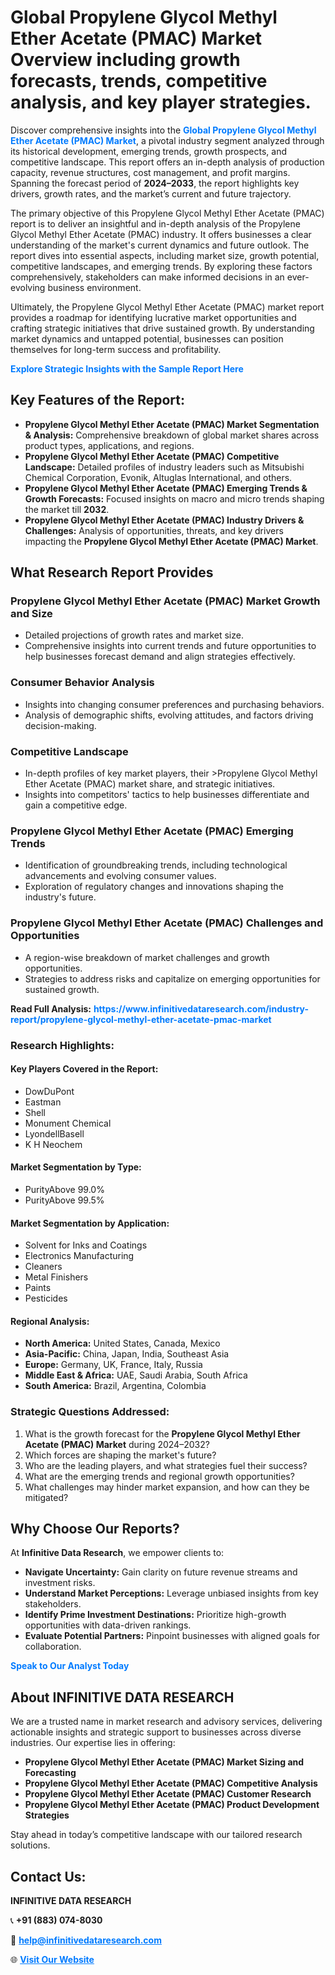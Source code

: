 <h1>Global Propylene Glycol Methyl Ether Acetate (PMAC) Market Overview including growth forecasts, trends, competitive analysis, and key player strategies.</h1>
<p>
Discover comprehensive insights into the 
<a href="https://www.infinitivedataresearch.com/industry-report/propylene-glycol-methyl-ether-acetate-pmac-market" rel="dofollow" style="color: #007BFF; text-decoration: none;"><strong>Global Propylene Glycol Methyl Ether Acetate (PMAC) Market</strong></a>, a pivotal industry segment analyzed through its historical development, emerging trends, growth prospects, and competitive landscape. This report offers an in-depth analysis of production capacity, revenue structures, cost management, and profit margins. Spanning the forecast period of <strong>2024–2033</strong>, the report highlights key drivers, growth rates, and the market’s current and future trajectory.
</p>
<p>
The primary objective of this Propylene Glycol Methyl Ether Acetate (PMAC) report is to deliver an insightful and in-depth analysis of the Propylene Glycol Methyl Ether Acetate (PMAC) industry. It offers businesses a clear understanding of the market's current dynamics and future outlook. The report dives into essential aspects, including market size, growth potential, competitive landscapes, and emerging trends. By exploring these factors comprehensively, stakeholders can make informed decisions in an ever-evolving business environment.
</p>
<p>
Ultimately, the Propylene Glycol Methyl Ether Acetate (PMAC) market report provides a roadmap for identifying lucrative market opportunities and crafting strategic initiatives that drive sustained growth. By understanding market dynamics and untapped potential, businesses can position themselves for long-term success and profitability.
</p>
<p>
<a href="https://www.infinitivedataresearch.com/request-sample/reportId=105779" style="color: #007BFF; text-decoration: none;"><strong>Explore Strategic Insights with the Sample Report Here</strong></a>
</p>

<h2>Key Features of the Report:</h2>
<ul>
<li><strong>Propylene Glycol Methyl Ether Acetate (PMAC) Market Segmentation & Analysis:</strong> Comprehensive breakdown of global market shares across product types, applications, and regions.</li>
<li><strong>Propylene Glycol Methyl Ether Acetate (PMAC) Competitive Landscape:</strong> Detailed profiles of industry leaders such as Mitsubishi Chemical Corporation, Evonik, Altuglas International, and others.</li>
<li><strong>Propylene Glycol Methyl Ether Acetate (PMAC) Emerging Trends & Growth Forecasts:</strong> Focused insights on macro and micro trends shaping the market till <strong>2032</strong>.</li>
<li><strong>Propylene Glycol Methyl Ether Acetate (PMAC) Industry Drivers & Challenges:</strong> Analysis of opportunities, threats, and key drivers impacting the <strong>Propylene Glycol Methyl Ether Acetate (PMAC) Market</strong>.</li>
</ul>

<h2>What Research Report Provides</h2>
<h3>Propylene Glycol Methyl Ether Acetate (PMAC) Market Growth and Size</h3>
<ul>
<li>Detailed projections of growth rates and market size.</li>
<li>Comprehensive insights into current trends and future opportunities to help businesses forecast demand and align strategies effectively.</li>
</ul>

<h3>Consumer Behavior Analysis</h3>
<ul>
<li>Insights into changing consumer preferences and purchasing behaviors.</li>
<li>Analysis of demographic shifts, evolving attitudes, and factors driving decision-making.</li>
</ul>

<h3>Competitive Landscape</h3>
<ul>
<li>In-depth profiles of key market players, their >Propylene Glycol Methyl Ether Acetate (PMAC) market share, and strategic initiatives.</li>
<li>Insights into competitors' tactics to help businesses differentiate and gain a competitive edge.</li>
</ul>

<h3>Propylene Glycol Methyl Ether Acetate (PMAC) Emerging Trends</h3>
<ul>
<li>Identification of groundbreaking trends, including technological advancements and evolving consumer values.</li>
<li>Exploration of regulatory changes and innovations shaping the industry's future.</li>
</ul>

<h3>Propylene Glycol Methyl Ether Acetate (PMAC) Challenges and Opportunities</h3>
<ul>
<li>A region-wise breakdown of market challenges and growth opportunities.</li>
<li>Strategies to address risks and capitalize on emerging opportunities for sustained growth.</li>
</ul>
<p><strong>Read Full Analysis:</strong> <a href="https://www.infinitivedataresearch.com/industry-report/propylene-glycol-methyl-ether-acetate-pmac-market" rel="dofollow" style="color: #007BFF; text-decoration: none;"><strong>https://www.infinitivedataresearch.com/industry-report/propylene-glycol-methyl-ether-acetate-pmac-market</strong></a></p>
<h3>Research Highlights:</h3>
<h4>Key Players Covered in the Report:</h4>
<ul><li>DowDuPont</li><li>Eastman</li><li>Shell</li><li>Monument Chemical</li><li>LyondellBasell</li><li>K H Neochem</li></ul>
<h4>Market Segmentation by Type:</h4>
<ul><li>PurityAbove 99.0%</li><li>PurityAbove 99.5%</li></ul>
<h4>Market Segmentation by Application:</h4>
<ul><li>Solvent for Inks and Coatings</li><li>Electronics Manufacturing</li><li>Cleaners</li><li>Metal Finishers</li><li>Paints</li><li>Pesticides</li></ul>

<h4>Regional Analysis:</h4>
<ul>
<li><strong>North America:</strong> United States, Canada, Mexico</li>
<li><strong>Asia-Pacific:</strong> China, Japan, India, Southeast Asia</li>
<li><strong>Europe:</strong> Germany, UK, France, Italy, Russia</li>
<li><strong>Middle East & Africa:</strong> UAE, Saudi Arabia, South Africa</li>
<li><strong>South America:</strong> Brazil, Argentina, Colombia</li>
</ul>

<h3>Strategic Questions Addressed:</h3>
<ol>
<li>What is the growth forecast for the <strong>Propylene Glycol Methyl Ether Acetate (PMAC) Market</strong> during 2024–2032?</li>
<li>Which forces are shaping the market's future?</li>
<li>Who are the leading players, and what strategies fuel their success?</li>
<li>What are the emerging trends and regional growth opportunities?</li>
<li>What challenges may hinder market expansion, and how can they be mitigated?</li>
</ol>

<h2>Why Choose Our Reports?</h2>
<p>At <strong>Infinitive Data Research</strong>, we empower clients to:</p>
<ul>
<li><strong>Navigate Uncertainty:</strong> Gain clarity on future revenue streams and investment risks.</li>
<li><strong>Understand Market Perceptions:</strong> Leverage unbiased insights from key stakeholders.</li>
<li><strong>Identify Prime Investment Destinations:</strong> Prioritize high-growth opportunities with data-driven rankings.</li>
<li><strong>Evaluate Potential Partners:</strong> Pinpoint businesses with aligned goals for collaboration.</li>
</ul>
<p><a href="https://www.infinitivedataresearch.com/industry-report/propylene-glycol-methyl-ether-acetate-pmac-market" rel="dofollow" style="color: #007BFF; text-decoration: none;"><strong>Speak to Our Analyst Today</strong></a></p>

<h2>About INFINITIVE DATA RESEARCH</h2>
<p>We are a trusted name in market research and advisory services, delivering actionable insights and strategic support to businesses across diverse industries. Our expertise lies in offering:</p>
<ul>
<li><strong>Propylene Glycol Methyl Ether Acetate (PMAC) Market Sizing and Forecasting</strong></li>
<li><strong>Propylene Glycol Methyl Ether Acetate (PMAC) Competitive Analysis</strong></li>
<li><strong>Propylene Glycol Methyl Ether Acetate (PMAC) Customer Research</strong></li>
<li><strong>Propylene Glycol Methyl Ether Acetate (PMAC) Product Development Strategies</strong></li>
</ul>
<p>Stay ahead in today’s competitive landscape with our tailored research solutions.</p>

<h2>Contact Us:</h2>
<p><strong>INFINITIVE DATA RESEARCH</strong></p>
<p>📞 <strong>+91 (883) 074-8030</strong></p>
<p>📧 <strong><a href="mailto:help@infinitivedataresearch.com" style="color: #007BFF;">help@infinitivedataresearch.com</a></strong></p>
<p>🌐 <strong><a href="https://www.infinitivedataresearch.com" rel="dofollow" style="color: #007BFF;">Visit Our Website</a></strong></p>